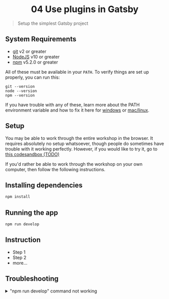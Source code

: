 <h1 align="center">04 Use plugins in Gatsby</h1>

> Setup the simplest Gatsby project

## System Requirements

- [git][git] v2 or greater
- [NodeJS][node] v10 or greater
- [npm][npm] v5.2.0 or greater

All of these must be available in your `PATH`. To verify things are set up properly, you can run this:

```shell
git --version
node --version
npm --version
```

If you have trouble with any of these, learn more about the PATH environment
variable and how to fix it here for [windows][win-path] or
[mac/linux][mac-path].

## Setup

You may be able to work through the entire workshop in the browser. It requires
absolutely no setup whatsoever, though people do sometimes have trouble with it
working perfectly. However, if you would like to try it, go to
[this codesandbox (TODO)](todo)

If you'd rather be able to work through the workshop on your own computer, then
follow the following instructions.

## Installing dependencies

```sh
npm install
```

## Running the app

```sh
npm run develop
```

## Instruction

- Step 1
- Step 2
- more...

## Troubleshooting

<details>

<summary>"npm run develop" command not working</summary>

Please read through the error message and identify the step that is failing.
There should be an error message that will hopefully help guide you to the
solution. If it doesn't, please copy and past _all_ of the output into a new
issue on the project repository.

</details>

<!-- prettier-ignore-start -->
[npm]: https://www.npmjs.com/
[node]: https://nodejs.org
[git]: https://git-scm.com/
[win-path]: https://www.howtogeek.com/118594/how-to-edit-your-system-path-for-easy-command-line-access/
[mac-path]: http://stackoverflow.com/a/24322978/971592
<!-- prettier-ignore-end -->
